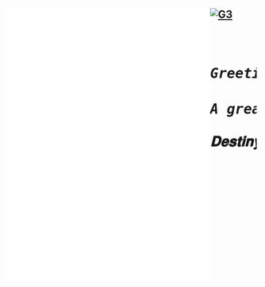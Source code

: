 <a href="https://github.com/Sw3tch"><img align="left" width="410" src="https://github.com/Sw3tch/Sw3tch/blob/main/github-metrics.svg">
<a href="https://github.com/Sw3tch"><img src="https://komarev.com/ghpvc/?username=Sw3tch&color=000000" alt="G3" /></a>
---
<pre align="center">
<h1 align="center">
<em>Greetings<em>
<h4>A great lover of knowledge.

𝐃𝐞𝐬𝐭𝐢𝐧𝐲 <h4>
</h1>
<b>
</b>
</pre>
